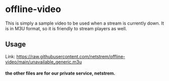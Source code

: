 # offline-video
This is simply a sample video to be used when a stream is currently down.
It is in M3U format, so it is friendly to stream players as well.

## Usage
Link: https://raw.githubusercontent.com/netstrem/offline-video/main/unavailable_generic.m3u

#### the other files are for our private service, netstrem.
